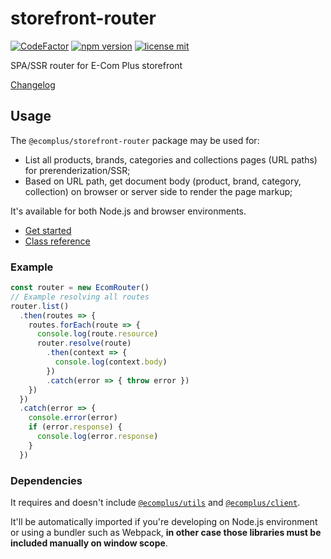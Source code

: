 # storefront-router

[![CodeFactor](https://www.codefactor.io/repository/github/ecomclub/storefront-router/badge)](https://www.codefactor.io/repository/github/ecomclub/storefront-router)
[![npm version](https://img.shields.io/npm/v/@ecomplus/storefront-router.svg)](https://www.npmjs.org/@ecomplus/storefront-router)
[![license mit](https://img.shields.io/badge/License-MIT-yellow.svg)](https://opensource.org/licenses/MIT)

SPA/SSR router for E-Com Plus storefront

[Changelog](https://github.com/ecomclub/storefront-router/blob/master/CHANGELOG.md)

## Usage

The `@ecomplus/storefront-router` package may be used for:

- List all products, brands, categories and collections pages
(URL paths) for prerenderization/SSR;
- Based on URL path, get document body (product, brand, category, collection)
on browser or server side to render the page markup;

It's available for both Node.js and browser environments.

- [Get started](https://developers.e-com.plus/storefront-router/module-@ecomplus_storefront-router.html)
- [Class reference](https://developers.e-com.plus/storefront-router/EcomRouter.html)

### Example

```js
const router = new EcomRouter()
// Example resolving all routes
router.list()
  .then(routes => {
    routes.forEach(route => {
      console.log(route.resource)
      router.resolve(route)
        .then(context => {
          console.log(context.body)
        })
        .catch(error => { throw error })
    })
  })
  .catch(error => {
    console.error(error)
    if (error.response) {
      console.log(error.response)
    }
  })
```

### Dependencies

It requires and doesn't include
[`@ecomplus/utils`](https://github.com/ecomclub/ecomplus-utils) and
[`@ecomplus/client`](https://github.com/ecomclub/ecomplus-client).

It'll be automatically imported if you're developing on Node.js
environment or using a bundler such as Webpack,
**in other case those libraries must be included manually on
window scope**.

